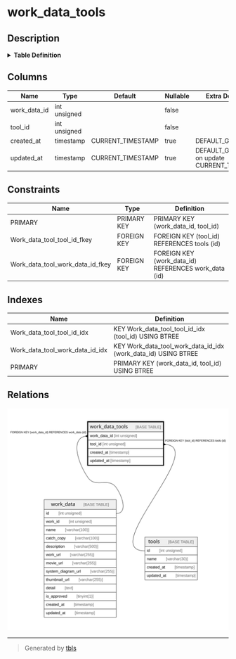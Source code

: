 # work_data_tools

## Description

<details>
<summary><strong>Table Definition</strong></summary>

```sql
CREATE TABLE `work_data_tools` (
  `work_data_id` int unsigned NOT NULL,
  `tool_id` int unsigned NOT NULL,
  `created_at` timestamp NULL DEFAULT CURRENT_TIMESTAMP,
  `updated_at` timestamp NULL DEFAULT CURRENT_TIMESTAMP ON UPDATE CURRENT_TIMESTAMP,
  PRIMARY KEY (`work_data_id`,`tool_id`),
  KEY `Work_data_tool_tool_id_idx` (`tool_id`),
  KEY `Work_data_tool_work_data_id_idx` (`work_data_id`),
  CONSTRAINT `Work_data_tool_tool_id_fkey` FOREIGN KEY (`tool_id`) REFERENCES `tools` (`id`) ON DELETE RESTRICT ON UPDATE CASCADE,
  CONSTRAINT `Work_data_tool_work_data_id_fkey` FOREIGN KEY (`work_data_id`) REFERENCES `work_data` (`id`) ON DELETE RESTRICT ON UPDATE CASCADE
) ENGINE=InnoDB DEFAULT CHARSET=utf8mb4 COLLATE=utf8mb4_general_ci
```

</details>

## Columns

| Name | Type | Default | Nullable | Extra Definition | Children | Parents | Comment |
| ---- | ---- | ------- | -------- | ---------------- | -------- | ------- | ------- |
| work_data_id | int unsigned |  | false |  |  | [work_data](work_data.md) |  |
| tool_id | int unsigned |  | false |  |  | [tools](tools.md) |  |
| created_at | timestamp | CURRENT_TIMESTAMP | true | DEFAULT_GENERATED |  |  |  |
| updated_at | timestamp | CURRENT_TIMESTAMP | true | DEFAULT_GENERATED on update CURRENT_TIMESTAMP |  |  |  |

## Constraints

| Name | Type | Definition |
| ---- | ---- | ---------- |
| PRIMARY | PRIMARY KEY | PRIMARY KEY (work_data_id, tool_id) |
| Work_data_tool_tool_id_fkey | FOREIGN KEY | FOREIGN KEY (tool_id) REFERENCES tools (id) |
| Work_data_tool_work_data_id_fkey | FOREIGN KEY | FOREIGN KEY (work_data_id) REFERENCES work_data (id) |

## Indexes

| Name | Definition |
| ---- | ---------- |
| Work_data_tool_tool_id_idx | KEY Work_data_tool_tool_id_idx (tool_id) USING BTREE |
| Work_data_tool_work_data_id_idx | KEY Work_data_tool_work_data_id_idx (work_data_id) USING BTREE |
| PRIMARY | PRIMARY KEY (work_data_id, tool_id) USING BTREE |

## Relations

![er](work_data_tools.svg)

---

> Generated by [tbls](https://github.com/k1LoW/tbls)
